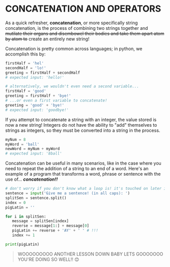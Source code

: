 # CONCATENATION AND OPERATORS
As a quick refresher, **concatenation**, or more specifically string concatenation, is the process of combining two strings together and ~~mutilate their organs and disembowel their bodies and take them apart atom by atom to~~ create an entirely new string! 

Concatenation is pretty common across languages; in python, we accomplish this by:
``` python
firstHalf = 'hel'
secondHalf = 'lo!'
greeting = firstHalf + secondHalf
# expected input: 'hello!'

# alternatively, we wouldn't even need a second variable...
firstHalf = 'good'
greeting = firstHalf + 'bye!'
# ...or even a first variable to concatenate!
greeting = 'good' + 'bye!'
# expected input: 'goodbye!'
```
If you attempt to concatenate a string with an integer, the value stored is now a new string! Integers do not have the ability to "add" themselves to strings as integers, so they must be converted into a string in the process.
``` python
myNum = 8
myWord = 'ball'
newWord = myNum + myWord
# expected input: '8ball'
```
Concatenation can be useful in many scenarios, like in the case where you need to repeat the addition of a string to an end of a word. Here's an example of a program that transforms a word, phrase or sentence with the use of... *__concatenation!!__*
``` python
# don't worry if you don't know what a loop is! it's touched on later in the tutorials :)
sentence = input('Give me a sentence! (in all caps): ')
splitSen = sentence.split()
index = 0 
pigLatin = ''

for i in splitSen:
   message = splitSen[index]
   reverse = message[1:] + message[0]
   pigLatin += reverse + 'AY' + ' ' # !!!
   index += 1

print(pigLatin)
```
> WOOOOOOOOO ANOTHER LESSON DOWN BABY LETS GOOOOOOO YOU'RE DOING SO WELL!! 😊
